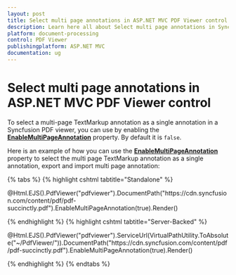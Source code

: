 ```yaml
---
layout: post
title: Select multi page annotations in ASP.NET MVC PDF Viewer control | Syncfusion
description: Learn here all about Select multi page annotations in Syncfusion ASP.NET MVC PDF Viewer control of Syncfusion Essential JS 2 and more.
platform: document-processing
control: PDF Viewer
publishingplatform: ASP.NET MVC
documentation: ug
---
```


# Select multi page annotations in ASP.NET MVC PDF Viewer control

To select a multi-page TextMarkup annotation as a single annotation in a Syncfusion PDF viewer, you can use by enabling the [**EnableMultiPageAnnotation**](https://help.syncfusion.com/cr/aspnetmvc-js2/syncfusion.ej2.pdfviewer.pdfviewer.html#Syncfusion_EJ2_PdfViewer_PdfViewer_EnableMultiPageAnnotation) property. By default it is `false`.

Here is an example of how you can use the [**EnableMultiPageAnnotation**](https://help.syncfusion.com/cr/aspnetmvc-js2/syncfusion.ej2.pdfviewer.pdfviewer.html#Syncfusion_EJ2_PdfViewer_PdfViewer_EnableMultiPageAnnotation) property to select the multi page TextMarkup annotation as a single annotation, export and import multi page annotation:

{% tabs %}
{% highlight cshtml tabtitle="Standalone" %}

<div id="e-pv-e-sign-pdfViewer-div">
    @Html.EJS().PdfViewer("pdfviewer").DocumentPath("https://cdn.syncfusion.com/content/pdf/pdf-succinctly.pdf").EnableMultiPageAnnotation(true).Render()
</div>

{% endhighlight %}
{% highlight cshtml tabtitle="Server-Backed" %}

<div id="e-pv-e-sign-pdfViewer-div">
    @Html.EJS().PdfViewer("pdfviewer").ServiceUrl(VirtualPathUtility.ToAbsolute("~/PdfViewer/")).DocumentPath("https://cdn.syncfusion.com/content/pdf/pdf-succinctly.pdf").EnableMultiPageAnnotation(true).Render()
</div>

{% endhighlight %}
{% endtabs %}
